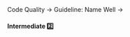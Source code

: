<link rel="stylesheet" href="{{baseUrl}}/css/textbook.css">

<div class="website-content">

<div id="path">Code Quality &rarr; Guideline: Name Well &rarr;</div>

<div id="title">

#### Intermediate :two:

</div>

<div id="body">

<panel header="**Use Name to Explain**"
    type="seamless" alt="indentation">
  <include src="../../practices/useNameExplain/index.md#main" />
</panel>

<panel header="**Not Too Long, Not Too Short**"
    type="seamless" alt="indentation">
  <include src="../../practices/notTooLongNorShort/index.md#main" />
</panel>

<panel header="**Avoid Misleading Names**"
    type="seamless" alt="indentation">
  <include src="../../practices/avoidMisleadingNames/index.md#main" />
</panel>

</div>

<div id="extras">
<div>

</div>

